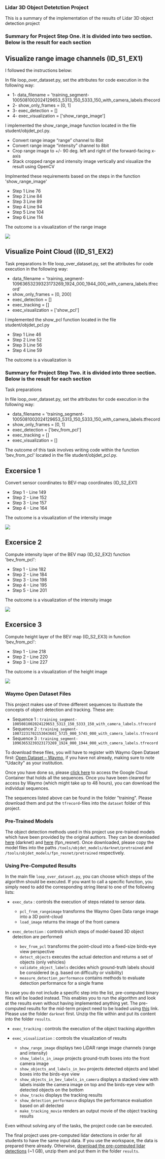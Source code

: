 ### Lidar 3D Object Detetction Project

This is a summary of the implementation of the results of Lidar 3D object detection project

### Summary for Project Step One. it is divided into two section. Below is the result for each section

## Visualize range image channels (ID_S1_EX1)

I followed the instructions below:

In file loop_over_dataset.py, set the attributes for code execution in the following way:

- 1- data_filename = 'training_segment-1005081002024129653_5313_150_5333_150_with_camera_labels.tfrecord
- 2- show_only_frames = [0, 1]
- 3- exec_detection = []
- 4- exec_visualization = ['show_range_image']



I implemented the show_range_image function located in the file student/objdet_pcl.py.

- Convert range image “range” channel to 8bit 
- Convert range image “intensity” channel to 8bit 
- Crop range image to +/- 90 deg. left and right of the forward-facing x-axis
- Stack cropped range and intensity image vertically and visualize the result using OpenCV

Implmented these requirements based on the steps in the function 'show_range_image'

- Step 1 Line 76
- Step 2 Line 84
- Step 3 Line 89
- Step 4 Line 94
- Step 5 Line 104
- Step 6 Line 114

The outcome is a visualization of the range image

<img src="img/range_img.jpg"/>

## Visualize Point Cloud ((ID_S1_EX2)

Task preparations
In file loop_over_dataset.py, set the attributes for code execution in the following way:

- data_filename = 'training_segment-10963653239323173269_1924_000_1944_000_with_camera_labels.tfrecord'
- show_only_frames = [0, 200]
- exec_detection = []
- exec_tracking = []
- exec_visualization = ['show_pcl']

I implemented the show_pcl function located in the file student/objdet_pcl.py

- Step 1 Line 46
- Step 2 Line 52
- Step 3 Line 56
- Step 4 Line 59 


The outcome is a visualization is 


### Summary for Project Step Two. it is divided into three section. Below is the result for each section


Task preparations

In file loop_over_dataset.py, set the attributes for code execution in the following way:

- data_filename = 'training_segment-1005081002024129653_5313_150_5333_150_with_camera_labels.tfrecord
- show_only_frames = [0, 1]
- exec_detection = ['bev_from_pcl']
- exec_tracking = []
- exec_visualization = []

The outcome of this task involves writing code within the function 'bev_from_pcl' located in the file student/objdet_pcl.py.

## Excersice 1
Convert sensor coordinates to BEV-map coordinates (ID_S2_EX1)

- Step 1 - Line 149
- Step 2 - Line 152
- Step 3 - Line 157
- Step 4 - Line 164



The outcome is a visualization of the intensity image

<img src="img/bev.jpg"/>

## Excersice 2

Compute intensity layer of the BEV map (ID_S2_EX2) function 'bev_from_pcl':

- Step 1 - Line 182
- Step 2 - Line 184
- Step 3 - Line 198
- Step 4 - Line 195
- Step 5 - Line 201


The outcome is a visualization of the intensity image

<img src="img/intensity_img.jpg"/>

## Excersice 3

Compute height layer of the BEV map (ID_S2_EX3) in function 'bev_from_pcl':

- Step 1 - Line 218
- Step 2 - Line 220
- Step 3 - Line 227

The outcome is a visualization of the height image

<img src="img/height_img.jpg"/>





### Waymo Open Dataset Files
This project makes use of three different sequences to illustrate the concepts of object detection and tracking. These are: 
- Sequence 1 : `training_segment-1005081002024129653_5313_150_5333_150_with_camera_labels.tfrecord`
- Sequence 2 : `training_segment-10072231702153043603_5725_000_5745_000_with_camera_labels.tfrecord`
- Sequence 3 : `training_segment-10963653239323173269_1924_000_1944_000_with_camera_labels.tfrecord`

To download these files, you will have to register with Waymo Open Dataset first: [Open Dataset – Waymo](https://waymo.com/open/terms), if you have not already, making sure to note "Udacity" as your institution.

Once you have done so, please [click here](https://console.cloud.google.com/storage/browser/waymo_open_dataset_v_1_2_0_individual_files) to access the Google Cloud Container that holds all the sequences. Once you have been cleared for access by Waymo (which might take up to 48 hours), you can download the individual sequences. 

The sequences listed above can be found in the folder "training". Please download them and put the `tfrecord`-files into the `dataset` folder of this project.


### Pre-Trained Models
The object detection methods used in this project use pre-trained models which have been provided by the original authors. They can be downloaded [here](https://drive.google.com/file/d/1Pqx7sShlqKSGmvshTYbNDcUEYyZwfn3A/view?usp=sharing) (darknet) and [here](https://drive.google.com/file/d/1RcEfUIF1pzDZco8PJkZ10OL-wLL2usEj/view?usp=sharing) (fpn_resnet). Once downloaded, please copy the model files into the paths `/tools/objdet_models/darknet/pretrained` and `/tools/objdet_models/fpn_resnet/pretrained` respectively.

### Using Pre-Computed Results

In the main file `loop_over_dataset.py`, you can choose which steps of the algorithm should be executed. If you want to call a specific function, you simply need to add the corresponding string literal to one of the following lists: 

- `exec_data` : controls the execution of steps related to sensor data. 
  - `pcl_from_rangeimage` transforms the Waymo Open Data range image into a 3D point-cloud
  - `load_image` returns the image of the front camera

- `exec_detection` : controls which steps of model-based 3D object detection are performed
  - `bev_from_pcl` transforms the point-cloud into a fixed-size birds-eye view perspective
  - `detect_objects` executes the actual detection and returns a set of objects (only vehicles) 
  - `validate_object_labels` decides which ground-truth labels should be considered (e.g. based on difficulty or visibility)
  - `measure_detection_performance` contains methods to evaluate detection performance for a single frame

In case you do not include a specific step into the list, pre-computed binary files will be loaded instead. This enables you to run the algorithm and look at the results even without having implemented anything yet. The pre-computed results for the mid-term project need to be loaded using [this](https://drive.google.com/drive/folders/1-s46dKSrtx8rrNwnObGbly2nO3i4D7r7?usp=sharing) link. Please use the folder `darknet` first. Unzip the file within and put its content into the folder `results`.

- `exec_tracking` : controls the execution of the object tracking algorithm

- `exec_visualization` : controls the visualization of results
  - `show_range_image` displays two LiDAR range image channels (range and intensity)
  - `show_labels_in_image` projects ground-truth boxes into the front camera image
  - `show_objects_and_labels_in_bev` projects detected objects and label boxes into the birds-eye view
  - `show_objects_in_bev_labels_in_camera` displays a stacked view with labels inside the camera image on top and the birds-eye view with detected objects on the bottom
  - `show_tracks` displays the tracking results
  - `show_detection_performance` displays the performance evaluation based on all detected 
  - `make_tracking_movie` renders an output movie of the object tracking results

Even without solving any of the tasks, the project code can be executed. 

The final project uses pre-computed lidar detections in order for all students to have the same input data. If you use the workspace, the data is prepared there already. Otherwise, [download the pre-computed lidar detections](https://drive.google.com/drive/folders/1IkqFGYTF6Fh_d8J3UjQOSNJ2V42UDZpO?usp=sharing) (~1 GB), unzip them and put them in the folder `results`.

